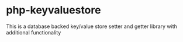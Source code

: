 # php-keyvaluestore
This is a database backed key/value store setter and getter library with additional functionality
